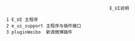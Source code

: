                                            E_UI说明
      
    1 E_UI 主程序
    2 e_ui_support 主程序与插件接口
    3 pluginWeibo  新浪微博插件
